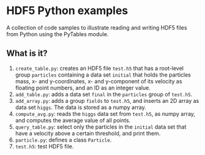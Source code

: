 HDF5 Python examples
====================

A collection of code samples to illustrate reading and writing HDF5
files from Python using the PyTables module.

What is it?
-----------
1. `create_table.py`: creates an HDF5 file `test.h5` that has a
   root-level group `particles` containing a data set `initial` that
   holds the particles mass, x- and y-coordinates, x- and y-component
   of its velocity as floating point numbers, and an ID as an integer
   value.
2. `add_table.py`: adds a data set `final` in the `particles` group of
   `test.h5`.
3. `add_array.py`: adds a group `fields` to `test.h5`, and inserts
   an 2D array as data set `higgs`.  The data is stored as a numpy
   array.
4. `compute_avg.py`: reads the `higgs` data set from `test.h5`, as
   numpy array, and computes the average value of all points.
5. `query_table.py`: select only the particles in the `initial` data set
   that have a velocity above a certain threshold, and print them.
6. `particle.py`: defines a class `Particle`.
7. `test.h5`: test HDF5 file.


